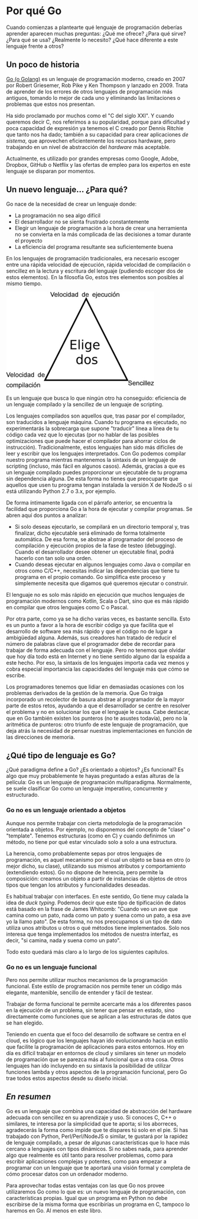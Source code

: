 # Por qué Go

Cuando comienzas a plantearte qué lenguaje de programación deberías aprender aparecen muchas preguntas: ¿Qué me ofrece? ¿Para qué sirve? ¿Para qué se usa? ¿Realmente lo necesito? ¿Qué hace diferente a este lenguaje frente a otros?

## Un poco de historia

[Go (o Golang)](https://golang.org) es un lenguaje de programación moderno, creado en 2007 por Robert Griesemer, Rob Pike y Ken Thompson y lanzado en 2009. Trata de aprender de los errores de otros lenguajes de programación más antiguos, tomando lo mejor de cada uno y eliminando las limitaciones o problemas que estos nos presentan.

Ha sido proclamado por muchos como el "C del siglo XXI". Y cuando
queremos decir C, nos referimos a su popularidad, porque para
dificultad y poca capacidad de expresión ya tenemos el C creado por
Dennis Ritchie que tanto nos ha dado; también a su capacidad para
crear aplicaciones *de sistema*, que aprovechen eficientemente los
recursos hardware, pero trabajando en un nivel de abstracción del
*hardware* más aceptable.

Actualmente, es utilizado por
grandes empresas como Google, Adobe, Dropbox, GitHub o Netflix y las
ofertas de empleo para los expertos en este lenguaje se disparan por
momentos. 

## Un nuevo lenguaje... ¿Para qué?

Go nace de la necesidad de crear un lenguaje donde:
* La programación no sea algo difícil
* El desarrollador no se sienta frustrado constantemente
* Elegir un lenguaje de programación a la hora de crear una herramienta no se convierta en la más complicada de las decisiones a tomar durante el proyecto
* La eficiencia del programa resultante sea suficientemente buena

En los lenguajes de programación tradicionales, era necesario escoger entre una rápida velocidad de ejecución, rápida velocidad de compilación o sencillez en la lectura y escritura del lenguaje (pudiendo escoger dos de estos elementos). En la filosofía Go, estos tres elementos son posibles al mismo tiempo.

![Los lenguajes tradicionales nos obligan a escoger dos de estas opciones](../img/triangulo.jpg)

Es un lenguaje que busca lo que ningún otro ha conseguido: eficiencia de un lenguaje compilado y la sencillez de un lenguaje de scripting.

Los lenguajes compilados son aquellos que, tras pasar por el
compilador, son traducidos a lenguaje máquina. Cuando tu programa es
ejecutado, no experimentarás la sobrecarga que supone "traducir" línea
a línea de tu código cada vez que lo ejecutas (por no hablar de las
posibles optimizaciones que puede hacer el compilador para ahorrar
ciclos de instrucción). Tradicionalmente, estos lenguajes han sido más
difíciles de leer y escribir que los lenguajes interpretados. Con Go
podemos compilar nuestro programa mientras mantenemos la sintaxis de
un lenguaje de scripting (incluso, más fácil en algunos
casos). Además, gracias a que es un lenguaje compilado puedes
proporcionar un ejecutable de tu programa sin dependencia alguna. De
esta forma no tienes que preocuparte que aquellos que usen tu programa
tengan instalada la versión X de NodeJS o si está utilizando
Python 2.7 o 3.x, por ejemplo. 

De forma íntimamente ligada con el párrafo anterior, se encuentra la facilidad que proporciona Go a la hora de ejecutar y compilar programas. Se abren aquí dos puntos a analizar:
* Si solo deseas ejecutarlo, se compilará en un directorio temporal y, tras finalizar, dicho ejecutable será eliminado de forma totalmente automática. De esa forma, se abstrae al programador del proceso de compilación y ejecución propios de la fase de testeo (debugging). Cuando el desarrollador desee obtener un ejecutable final, podrá hacerlo con tan solo una orden.
* Cuando deseas ejecutar en algunos lenguajes como Java o compilar en otros como C/C++, necesitas indicar las dependencias que tiene tu programa en el propio comando. Go simplifica este proceso y simplemente necesita que digamos qué queremos ejecutar o construir.

El lenguaje no es solo más rápido en ejecución que muchos lenguajes de programación modernos como Kotlin, Scala o Dart, sino que es más rápido en compilar que otros lenguajes como C o Pascal.

Por otra parte, como ya se ha dicho varias veces, es bastante
sencilla. Esto es un punto a favor a la hora de escribir código ya que
facilita que el desarrollo de software sea más rápido y que el código
no de lugar a ambigüedad alguna. Además, sus creadores han tratado de
reducir el número de palabras clave que el programador debe de
recordar para trabajar de forma adecuada con el lenguaje. Pero no
tenemos que olvidar que hoy día todo está en Internet y no tiene
sentido alguno dar la espalda a este hecho. Por eso, la sintaxis de
los lenguajes importa cada vez menos y cobra especial importancia las
capacidades del lenguaje más que cómo se escribe. 

Los programadores tenemos que lidiar en demasiadas ocasiones con los problemas derivados de la gestión de la memoria. Que Go traiga incorporado un recolector de basura abstrae al programador de la mayor parte de estos retos, ayudando a que el desarrollador se centre en resolver el problema y no en solucionar los que el lenguaje le causa. Cabe destacar, que en Go también existen los punteros (no te asustes todavía), pero no la aritmética de punteros: otro triunfo de este lenguaje de programación, que deja atrás la necesidad de pensar nuestras implementaciones en función de las direcciones de memoria.

## ¿Qué tipo de lenguaje es Go?

¿Qué paradigma define a Go? ¿Es orientado a objetos? ¿Es funcional? Es algo que muy probablemente te hayas preguntado a estas alturas de la película: Go es un lenguaje de programación multiparadigma. Normalmente, se suele clasificar Go como un lenguaje imperativo, concurrente y estructurado.

### Go no es un lenguaje orientado a objetos
Aunque nos permite trabajar con cierta metodología de la programación orientada a objetos. Por ejemplo, no disponemos del concepto de "clase" o "template". Tenemos estructuras (como en C) y cuando definimos un método, no tiene por qué estar vinculado solo a solo a una estructura.

La herencia, como probablemente sepas por otros lenguajes de programación, es aquel mecanismo por el cual un objeto se basa en otro (o mejor dicho, su clase), utilizando sus mismos atributos y comportamiento (extendiendo estos). Go no dispone de herencia, pero permite la composición: creamos un objeto a partir de instancias de objetos de otros tipos que tengan los atributos y funcionalidades deseadas.

Es habitual trabajar con interfaces. En este sentido, Go tiene muy
calada la idea de *duck typing*. Podemos decir que este tipo de
tipificación de datos está basado en la frase de James Whitcomb:
"Cuando veo un ave que camina como un pato, nada como un pato y suena
como un pato, a esa ave yo la llamo pato". De esta forma, no nos
preocupamos si un tipo de dato utiliza unos atributos u otros o qué
métodos tiene implementados. Solo nos interesa que tenga implementados
los métodos de nuestra interfaz, es decir, "si camina, nada y suena
como un pato". 

Todo esto quedará más claro a lo largo de los siguientes capítulos.

### Go no es un lenguaje funcional

Pero nos permite utilizar muchos mecanismos de la programación
funcional. Este estilo de programación nos permite tener un código más
elegante, mantenible, sencillo de entender y fácil de testear. 

Trabajar de forma funcional te permite acercarte más a los diferentes
pasos en la ejecución de un problema, sin tener que pensar en estado,
sino directamente como funciones que se aplican a las estructuras de
datos que se han elegido. 

Teniendo en cuenta que el foco del desarrollo de software se centra en
el cloud, es lógico que los lenguajes hayan ido evolucionando hacia un
estilo que facilite la programación de aplicaciones para estos
entornos. Hoy en día es difícil trabajar en entornos de cloud y
similares sin tener un modelo de programación que se parezca más al
funcional que a otra cosa. Otros lenguajes han ido incluyendo en su
sintaxis la posibilidad de utilizar funciones lambda y otros aspectos
de la programación funcional, pero Go trae todos estos aspectos desde
su diseño inicial. 

## *En resumen*

Go es un lenguaje que combina una capacidad de abstracción del
hardware adecuada con sencillez en su aprendizaje y uso. Si conoces C, C++ o similares, te
interesa por la simplicidad que te aporta; si los aborreces,
agradecerás la forma como impide que te dispares tú solo en el pie. Si
has trabajado con Python,
Perl/Perl/NodeJS o similar, te gustará por la rapidez de lenguaje
compilado, a pesar de algunas características que lo hace más cercano
a lenguajes con tipos dinámicos. Si no sabes nada, para aprender algo
que realmente es útil tanto para resolver problemas, como para
escribir aplicaciones complejas y potentes, como para empezar a
programar con un lenguaje que te aportará una visión formal y completa
de cómo procesar datos con un ordenador moderno.  

Para aprovechar todas estas ventajas con las que Go nos
provee utilizaremos Go como lo que es: un nuevo lenguaje de
programación, con características propias. Igual que un
programa en Python no debe escribirse de la misma forma que
escribirías un programa en C, tampoco lo haremos en Go. Al menos en
este libro. 

